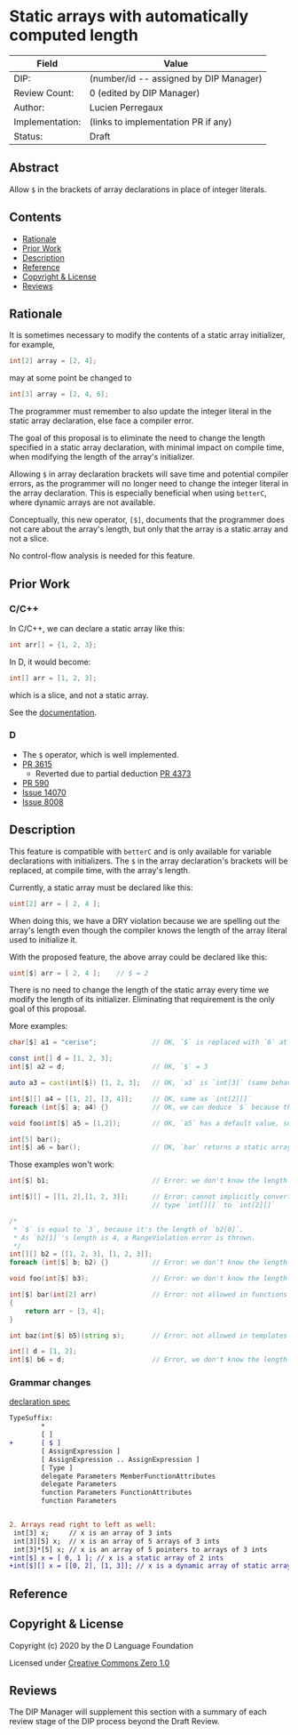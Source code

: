 # Static arrays with automatically computed length

| Field           | Value                                                           |
|-----------------|-----------------------------------------------------------------|
| DIP:            | (number/id -- assigned by DIP Manager)                          |
| Review Count:   | 0 (edited by DIP Manager)                                       |
| Author:         | Lucien Perregaux                                                |
| Implementation: | (links to implementation PR if any)                             |
| Status:         | Draft                                                           |

## Abstract

Allow `$` in the brackets of array declarations in place of integer literals.

## Contents
* [Rationale](#rationale)
* [Prior Work](#prior-work)
* [Description](#description)
* [Reference](#reference)
* [Copyright & License](#copyright--license)
* [Reviews](#reviews)

## Rationale

It is sometimes necessary to modify the contents of a static array initializer, for example,

```d
int[2] array = [2, 4];
```

may at some point be changed to

```d
int[3] array = [2, 4, 6];
```

The programmer must remember to also update the integer literal in the static array declaration, else face a compiler error.

The goal of this proposal is to eliminate the need to change the length specified in a static array declaration, with minimal impact on compile time, when modifying
the length of the array's initializer.

Allowing `$` in array declaration brackets will save time and potential compiler errors,
as the programmer will no longer need to change the integer literal in the array declaration.
This is especially beneficial when using `betterC`, where dynamic arrays are not available.

Conceptually, this new operator, `[$]`, documents that the programmer does not care about the array's length,
but only that the array is a static array and not a slice.

No control-flow analysis is needed for this feature.

## Prior Work

### C/C++

In C/C++, we can declare a static array like this:
```c
int arr[] = {1, 2, 3};
```
In D, it would become:
```d
int[] arr = [1, 2, 3];
```
which is a slice, and not a static array.

See the [documentation](https://en.cppreference.com/w/c/language/array_initialization).

### D
- The `$` operator, which is well implemented.
- [PR 3615](https://github.com/dlang/dmd/pull/3615)
  - Reverted due to partial deduction [PR 4373](https://github.com/dlang/dmd/pull/4373)
- [PR 590](https://github.com/dlang/dlang.org/pull/590)
- [Issue 14070](https://issues.dlang.org/show_bug.cgi?id=14070)
- [Issue 8008](https://issues.dlang.org/show_bug.cgi?id=8008)

## Description

This feature is compatible with `betterC` and is only available for variable declarations with initializers.
The `$` in the array declaration's brackets will be replaced, at compile time, with the array's length.

Currently, a static array must be declared like this:
```d
uint[2] arr = [ 2, 4 ];
```
When doing this, we have a DRY violation because we are spelling out the array's length
even though the compiler knows the length of the array literal used to initialize it.

With the proposed feature, the above array could be declared like this:
```d
uint[$] arr = [ 2, 4 ];    // $ = 2
```
There is no need to change the length of the static array every time we modify the length of its initializer.
Eliminating that requirement is the only goal of this proposal.

More examples:
```d
char[$] a1 = "cerise";              // OK, `$` is replaced with `6` at compile time

const int[] d = [1, 2, 3];
int[$] a2 = d;                      // OK, `$` = 3

auto a3 = cast(int[$]) [1, 2, 3];   // OK, `a3` is `int[3]` (same behavior as `cast(int[3])`)

int[$][] a4 = [[1, 2], [3, 4]];     // OK, same as `int[2][]`
foreach (int[$] a; a4) {}           // OK, we can deduce `$` because the length of `a4[0]` is equal to 2.

void foo(int[$] a5 = [1,2]);        // OK, `a5` has a default value, so we can deduce it's length

int[5] bar();
int[$] a6 = bar();                  // OK, `bar` returns a static array.
```

Those examples won't work:
```d
int[$] b1;                          // Error: we don't know the length of `b1` at compile-time.

int[$][] = [[1, 2],[1, 2, 3]];      // Error: cannot implicitly convert expression `[[1, 2], [1, 2, 3]]` of
                                    // type `int[][]` to `int[2][]`

/*
 * `$` is equal to `3`, because it's the length of `b2[0]`.
 * As `b2[1]`'s length is 4, a RangeViolation error is thrown.
 */
int[][] b2 = [[1, 2, 3], [1, 2, 3]];
foreach (int[$] b; b2) {}           // Error: we don't know the length of `b` at compile-time.

void foo(int[$] b3);                // Error: we don't know the length of `b3` at compile-time.

int[$] bar(int[2] arr)              // Error: not allowed in functions declarations
{
    return arr ~ [3, 4];
}

int baz(int[$] b5)(string s);       // Error: not allowed in templates declarations

int[] d = [1, 2];
int[$] b6 = d;                      // Error, we don't know the length of `d` at compile-time.
```

### Grammar changes

[declaration spec](https://dlang.org/spec/declaration.html)
```diff
TypeSuffix:
        *
        [ ]
+       [ $ ]
        [ AssignExpression ]
        [ AssignExpression .. AssignExpression ]
        [ Type ]
        delegate Parameters MemberFunctionAttributes
        delegate Parameters
        function Parameters FunctionAttributes
        function Parameters


2. Arrays read right to left as well:
 int[3] x;     // x is an array of 3 ints
 int[3][5] x;  // x is an array of 5 arrays of 3 ints
 int[3]*[5] x; // x is an array of 5 pointers to arrays of 3 ints
+int[$] x = [ 0, 1 ]; // x is a static array of 2 ints
+int[$][] x = [[0, 2], [1, 3]]; // x is a dynamic array of static arrays with a length of 2
```

## Reference


## Copyright & License
Copyright (c) 2020 by the D Language Foundation

Licensed under [Creative Commons Zero 1.0](https://creativecommons.org/publicdomain/zero/1.0/legalcode.txt)

## Reviews
The DIP Manager will supplement this section with a summary of each review stage
of the DIP process beyond the Draft Review.